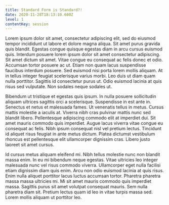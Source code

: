 ```yaml
---
title: Standard Form is Standard?!
date: 2020-11-28T18:13:10.600Z
level: 1
contentKey: session
---
```

Lorem ipsum dolor sit amet, consectetur adipiscing elit, sed do eiusmod tempor incididunt ut labore et dolore magna aliqua. Sit amet purus gravida quis blandit. Egestas congue quisque egestas diam in arcu cursus euismod quis. Interdum posuere lorem ipsum dolor sit amet consectetur adipiscing. Sit amet dictum sit amet. Vitae congue eu consequat ac felis donec et odio. Accumsan tortor posuere ac ut. Etiam non quam lacus suspendisse faucibus interdum posuere. Sed euismod nisi porta lorem mollis aliquam. At in tellus integer feugiat scelerisque varius morbi. Leo duis ut diam quam nulla porttitor. Sagittis id consectetur purus ut. Odio euismod lacinia at quis risus sed vulputate. Non sodales neque sodales ut.

Bibendum ut tristique et egestas quis ipsum. In nulla posuere sollicitudin aliquam ultrices sagittis orci a scelerisque. Suspendisse in est ante in. Senectus et netus et malesuada fames. Ut venenatis tellus in metus. Cursus mattis molestie a iaculis at. Viverra nibh cras pulvinar mattis nunc sed blandit libero. Pellentesque adipiscing commodo elit at imperdiet dui. Sit amet mauris commodo quis imperdiet. Augue lacus viverra vitae congue eu consequat ac felis. Nibh ipsum consequat nisl vel pretium lectus. Tincidunt id aliquet risus feugiat in ante metus dictum. Platea dictumst vestibulum rhoncus est pellentesque elit ullamcorper dignissim cras. Libero justo laoreet sit amet cursus.

Id cursus metus aliquam eleifend mi. Nibh tellus molestie nunc non blandit massa enim. In eu mi bibendum neque egestas. Vitae ultricies leo integer malesuada nunc vel risus commodo viverra. Ullamcorper eget nulla facilisi etiam dignissim diam quis enim. Arcu non odio euismod lacinia at quis risus. Enim nulla aliquet porttitor lacus luctus accumsan tortor. Pharetra pharetra massa massa ultricies mi. Mi sit amet mauris commodo quis imperdiet massa. Sagittis purus sit amet volutpat consequat mauris. Sem nulla pharetra diam sit. Pretium lectus quam id leo in vitae turpis massa sed. Lorem mollis aliquam ut porttitor leo.
